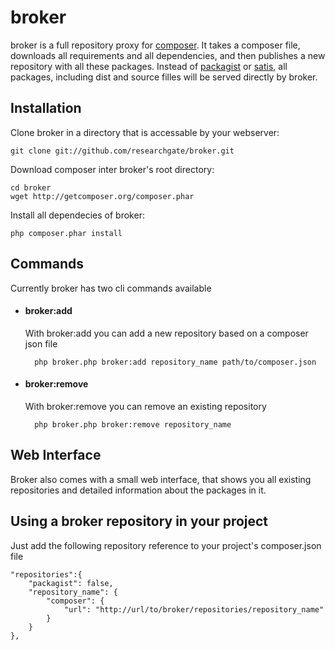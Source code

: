 broker
======

broker is a full repository proxy for [composer](https://github.com/composer/composer). It takes
a composer file, downloads all requirements and all dependencies, and then publishes a new
repository with all these packages. Instead of [packagist](https://github.com/composer/packagist)
or [satis](https://github.com/composer/satis), all packages, including dist and source filles will
be served directly by broker.

Installation
------------

Clone broker in a directory that is accessable by your webserver:

    git clone git://github.com/researchgate/broker.git

Download composer inter broker's root directory:

    cd broker
    wget http://getcomposer.org/composer.phar

Install all dependecies of broker:

    php composer.phar install

Commands
--------

Currently broker has two cli commands available

* #### broker:add

  With broker:add you can add a new repository based on a composer json file

        php broker.php broker:add repository_name path/to/composer.json


* #### broker:remove

  With broker:remove you can remove an existing repository

        php broker.php broker:remove repository_name


Web Interface
-------------

Broker also comes with a small web interface, that shows you all existing repositories and
detailed information about the packages in it.

Using a broker repository in your project
-----------------------------------------

Just add the following repository reference to your project's composer.json file

    "repositories":{
        "packagist": false,
        "repository_name": {
            "composer": {
                "url": "http://url/to/broker/repositories/repository_name"
            }
        }
    },

